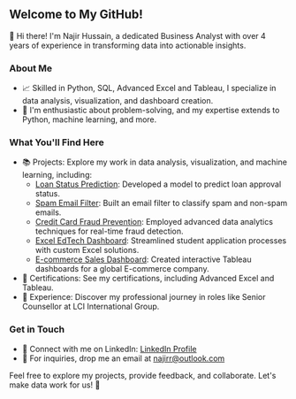 ## Welcome to My GitHub!

👋 Hi there! I'm Najir Hussain, a dedicated Business Analyst with over 4 years of experience in transforming data into actionable insights.

### About Me

- 📈 Skilled in Python, SQL, Advanced Excel and Tableau, I specialize in data analysis, visualization, and dashboard creation.
- 🧐 I'm enthusiastic about problem-solving, and my expertise extends to Python, machine learning, and more.

### What You'll Find Here

- 📚 Projects: Explore my work in data analysis, visualization, and machine learning, including:
  - [Loan Status Prediction](https://github.com/najirh/loan_aproval_status): Developed a model to predict loan approval status.
  - [Spam Email Filter](https://github.com/najirh/Email-Spam-Prediction): Built an email filter to classify spam and non-spam emails.
  - [Credit Card Fraud Prevention](https://github.com/najirh/credit_card_fraud_transaction_detection): Employed advanced data analytics techniques for real-time fraud detection.
  - [Excel EdTech Dashboard](https://docs.google.com/spreadsheets/d/19RleeME8w1QV4r0H4_B2cULgFn-f0m2WRYt5Dug8o-E/edit#gid=2001764008): Streamlined student application processes with custom Excel solutions.
  - [E-commerce Sales Dashboard](https://public.tableau.com/app/profile/najir.hussain/viz/EcommerceSalesDashboardXCompanyYTDSalesAnalysis/Dashboard): Created interactive Tableau dashboards for a global E-commerce company.
- 📜 Certifications: See my certifications, including Advanced Excel and Tableau.
- 💼 Experience: Discover my professional journey in roles like Senior Counsellor at LCI International Group.

### Get in Touch

- 💬 Connect with me on LinkedIn: [LinkedIn Profile](https://www.linkedin.com/in/najirr/)
- 📧 For inquiries, drop me an email at najirr@outlook.com

Feel free to explore my projects, provide feedback, and collaborate. Let's make data work for us! 🚀
